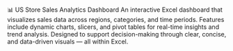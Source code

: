 📊 US Store Sales Analytics Dashboard
An interactive Excel dashboard that visualizes sales data across regions, categories, and time periods.
Features include dynamic charts, slicers, and pivot tables for real-time insights and trend analysis.
Designed to support decision-making through clear, concise, and data-driven visuals — all within Excel.
